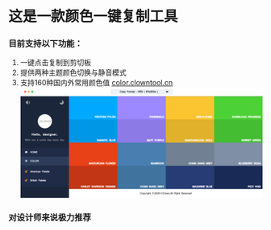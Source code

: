 # 这是一款颜色一键复制工具
### 目前支持以下功能：
1. 一键点击复制到剪切板
2. 提供两种主题颜色切换与静音模式
3. 支持160种国内外常用颜色值
[color.clowntool.cn](color.clowntool.cn)
![xiaoguo.png](xiaoguo.png)
### 对设计师来说极力推荐